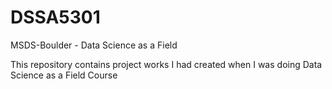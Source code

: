 # DSSA5301
MSDS-Boulder - Data Science as a Field

This repository contains project works I had created when I was doing Data Science as a Field Course 
